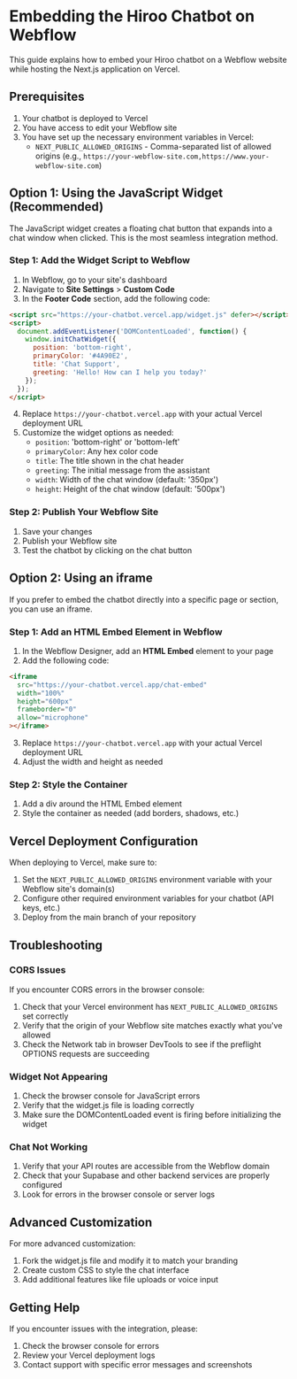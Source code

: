 # Embedding the Hiroo Chatbot on Webflow

This guide explains how to embed your Hiroo chatbot on a Webflow website while hosting the Next.js application on Vercel.

## Prerequisites

1. Your chatbot is deployed to Vercel
2. You have access to edit your Webflow site
3. You have set up the necessary environment variables in Vercel:
   - `NEXT_PUBLIC_ALLOWED_ORIGINS` - Comma-separated list of allowed origins (e.g., `https://your-webflow-site.com,https://www.your-webflow-site.com`)

## Option 1: Using the JavaScript Widget (Recommended)

The JavaScript widget creates a floating chat button that expands into a chat window when clicked. This is the most seamless integration method.

### Step 1: Add the Widget Script to Webflow

1. In Webflow, go to your site's dashboard
2. Navigate to **Site Settings** > **Custom Code**
3. In the **Footer Code** section, add the following code:

```html
<script src="https://your-chatbot.vercel.app/widget.js" defer></script>
<script>
  document.addEventListener('DOMContentLoaded', function() {
    window.initChatWidget({
      position: 'bottom-right',
      primaryColor: '#4A90E2',
      title: 'Chat Support',
      greeting: 'Hello! How can I help you today?'
    });
  });
</script>
```

4. Replace `https://your-chatbot.vercel.app` with your actual Vercel deployment URL
5. Customize the widget options as needed:
   - `position`: 'bottom-right' or 'bottom-left'
   - `primaryColor`: Any hex color code
   - `title`: The title shown in the chat header
   - `greeting`: The initial message from the assistant
   - `width`: Width of the chat window (default: '350px')
   - `height`: Height of the chat window (default: '500px')

### Step 2: Publish Your Webflow Site

1. Save your changes
2. Publish your Webflow site
3. Test the chatbot by clicking on the chat button

## Option 2: Using an iframe

If you prefer to embed the chatbot directly into a specific page or section, you can use an iframe.

### Step 1: Add an HTML Embed Element in Webflow

1. In the Webflow Designer, add an **HTML Embed** element to your page
2. Add the following code:

```html
<iframe 
  src="https://your-chatbot.vercel.app/chat-embed" 
  width="100%" 
  height="600px" 
  frameborder="0"
  allow="microphone"
></iframe>
```

3. Replace `https://your-chatbot.vercel.app` with your actual Vercel deployment URL
4. Adjust the width and height as needed

### Step 2: Style the Container

1. Add a div around the HTML Embed element
2. Style the container as needed (add borders, shadows, etc.)

## Vercel Deployment Configuration

When deploying to Vercel, make sure to:

1. Set the `NEXT_PUBLIC_ALLOWED_ORIGINS` environment variable with your Webflow site's domain(s)
2. Configure other required environment variables for your chatbot (API keys, etc.)
3. Deploy from the main branch of your repository

## Troubleshooting

### CORS Issues

If you encounter CORS errors in the browser console:

1. Check that your Vercel environment has `NEXT_PUBLIC_ALLOWED_ORIGINS` set correctly
2. Verify that the origin of your Webflow site matches exactly what you've allowed
3. Check the Network tab in browser DevTools to see if the preflight OPTIONS requests are succeeding

### Widget Not Appearing

1. Check the browser console for JavaScript errors
2. Verify that the widget.js file is loading correctly
3. Make sure the DOMContentLoaded event is firing before initializing the widget

### Chat Not Working

1. Verify that your API routes are accessible from the Webflow domain
2. Check that your Supabase and other backend services are properly configured
3. Look for errors in the browser console or server logs

## Advanced Customization

For more advanced customization:

1. Fork the widget.js file and modify it to match your branding
2. Create custom CSS to style the chat interface
3. Add additional features like file uploads or voice input

## Getting Help

If you encounter issues with the integration, please:

1. Check the browser console for errors
2. Review your Vercel deployment logs
3. Contact support with specific error messages and screenshots 